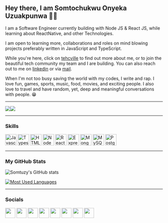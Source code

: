 
<h2> Hey there, I am Somtochukwu Onyeka Uzuakpunwa 👋🏾 </h2>

<p>
I am a Software Engineer currently building with Node JS & React JS, while learning about ReactNative, and other Technologies.
</p>


<p>
I am open to learning more, collaborations and roles on mind blowing projects preferably written in JavaScript and TypeScript.
</p>


<p>While you're here, click on <a href = "https://www.tehcville.com">tehcville</a> to find out more about me, or to join the beautiful tech community my team and I are building. You can also reach out to me on <a href = "https://www.linkedin.com/in/somtochukwu-onyeka-uzuakpunwa">linkedin</a> or via <a href = "mailto:uzuakpunwasomtuzy@gmail.com">mail</a>.</p>


<p>
When I'm not too busy saving the world with my codes, I write and rap. I love fun, games, sports, music, food, movies, and exciting people. I also love to travel and have random, yet, deep and meaningful conversations with people. 😁
</p>

<hr/>


<a href="https://www.twitter.com/somtuzyonyeka" target="_blank" rel="noreferrer"><img
src="https://img.shields.io/twitter/follow/somtuzyonyeka?logo=twitter&style=for-the-badge&color=f97316&labelColor=ffffff"
/></a><a href="https://www.github.com/somtuzy" target="_blank" rel="noreferrer"><img
src="https://img.shields.io/github/followers/somtuzy?logo=github&style=for-the-badge&color=f97316&labelColor=ffffff" /></a>

<hr/>


### Skills

<p align="left">
<a href="https://developer.mozilla.org/en-US/docs/Web/JavaScript" target="_blank" rel="noreferrer"><img src="https://raw.githubusercontent.com/danielcranney/readme-generator/main/public/icons/skills/javascript-colored.svg" width="36" height="36" alt="Javascript" /></a>
<a href="https://www.typescriptlang.org/" target="_blank" rel="noreferrer"><img src="https://raw.githubusercontent.com/danielcranney/readme-generator/main/public/icons/skills/typescript-colored.svg" width="36" height="36" alt="Typescript" /></a>
<a href="https://developer.mozilla.org/en-US/docs/Glossary/HTML5" target="_blank" rel="noreferrer"><img src="https://raw.githubusercontent.com/danielcranney/readme-generator/main/public/icons/skills/html5-colored.svg" width="36" height="36" alt="HTML5" /></a>
<a href="https://nodejs.org/en/" target="_blank" rel="noreferrer"><img src="https://raw.githubusercontent.com/danielcranney/readme-generator/main/public/icons/skills/nodejs-colored.svg" width="36" height="36" alt="NodeJS" /></a>
<a href="https://reactjs.org/" target="_blank" rel="noreferrer"><img src="https://raw.githubusercontent.com/danielcranney/readme-generator/main/public/icons/skills/react-colored.svg" width="36" height="36" alt="React" /></a>
<a href="https://expressjs.com/" target="_blank" rel="noreferrer"><img src="https://raw.githubusercontent.com/danielcranney/readme-generator/main/public/icons/skills/express-colored.svg" width="36" height="36" alt="Express" /></a>
<a href="https://www.mongodb.com/" target="_blank" rel="noreferrer"><img src="https://raw.githubusercontent.com/danielcranney/readme-generator/main/public/icons/skills/mongodb-colored.svg" width="36" height="36" alt="MongoDB" /></a>
<a href="https://www.mysql.com/" target="_blank" rel="noreferrer"><img src="https://raw.githubusercontent.com/danielcranney/readme-generator/main/public/icons/skills/mysql-colored.svg" width="36" height="36" alt="MySQL" /></a>
<a href="https://www.postgressql.org/" target="_blank" rel="noreferrer"><img src="https://wiki.postgresql.org/images/a/a4/PostgreSQL_logo.3colors.svg" width="36" height="36" alt="PostgresSQL" /></a>
</p>

<b></b>

<hr/>


### My GitHub Stats

![Somtuzy's GitHub stats](https://github-readme-stats.vercel.app/api?username=somtuzy&show_icons=true&count_private=true&theme=gotham&hide_border=false&bg_color=00000000)

[![Most Used Languages](https://github-readme-stats.vercel.app/api/top-langs/?username=somtuzy&layout=compact&hide_border=false&theme=gotham&bg_color=00000000)](https://github.com/somtuzy)

<hr/>


### Socials

<p align="left"> <a href="https://discord.com/users/somtuzy#6258" target="_blank" rel="noreferrer"><img src="https://raw.githubusercontent.com/danielcranney/readme-generator/main/public/icons/socials/discord.svg" width="32" height="32" /></a> <a href="https://www.facebook.com/somtuzy" target="_blank" rel="noreferrer"><img src="https://raw.githubusercontent.com/danielcranney/readme-generator/main/public/icons/socials/facebook.svg" width="32" height="32" /></a> <a href="https://www.github.com/somtuzy" target="_blank" rel="noreferrer"><img src="https://raw.githubusercontent.com/danielcranney/readme-generator/main/public/icons/socials/github.svg" width="32" height="32" /></a> <a href="http://www.instagram.com/somtuzyonyeka" target="_blank" rel="noreferrer"><img src="https://raw.githubusercontent.com/danielcranney/readme-generator/main/public/icons/socials/instagram.svg" width="32" height="32" /></a> <a href="https://www.linkedin.com/in/somtochukwu-onyeka-uzuakpunwa" target="_blank" rel="noreferrer"><img src="https://raw.githubusercontent.com/danielcranney/readme-generator/main/public/icons/socials/linkedin.svg" width="32" height="32" /></a> <a href="https://www.medium.com/@somtuzy" target="_blank" rel="noreferrer"><img src="https://raw.githubusercontent.com/danielcranney/readme-generator/main/public/icons/socials/medium.svg" width="32" height="32" /></a> <a href="https://stackoverflow.com/users/20823922/somtuzy" target="_blank" rel="noreferrer"><img src="https://raw.githubusercontent.com/danielcranney/readme-generator/main/public/icons/socials/stackoverflow.svg" width="32" height="32" /></a> <a href="https://www.twitter.com/somtuzyonyeka" target="_blank" rel="noreferrer"><img src="https://raw.githubusercontent.com/danielcranney/readme-generator/main/public/icons/socials/twitter.svg" width="32" height="32" /></a></p>

<!---
Somtuzy/Somtuzy is a ✨ special ✨ repository because its `README.md` (this file) appears on your GitHub profile.
You can click the Preview link to take a look at your changes.
--->
